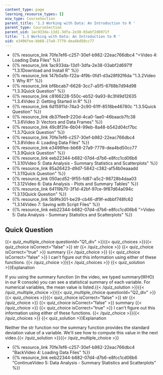 ```yaml
---
content_type: page
learning_resource_types: []
ocw_type: CourseSection
parent_title: '1.3 Working with Data: An Introduction to R '
parent_type: CourseSection
parent_uid: 1ac933da-13d1-3dfa-2e38-03abf2d6971f
title: '1.3 Working with Data: An Introduction to R '
uid: e3496fee-bb68-27a9-7779-dea4bd50cc77
---
```


*   {{% resource_link 70fe7ef6-c257-30ef-b982-22eac766dbc4 "\<Video 4: Loading Data Files" %}}
*   {{% resource_link 1ac933da-13d1-3dfa-2e38-03abf2d6971f "1.3.1Download and Install R" %}}
*   {{% resource_link 147b0a1b-f22a-4f9b-0fd1-d3a28f92f6da "1.3.2Video 1: Why R?" %}}
*   {{% resource_link bf6bcab7-6628-3cc7-a5f5-6768b7d94d98 "1.3.3Quick Question" %}}
*   {{% resource_link c8166228-550c-eb52-9a93-8c3f49d12635 "1.3.4Video 2: Getting Started in R" %}}
*   {{% resource_link 6d15911d-74a3-2c90-61ff-8518be46780c "1.3.5Quick Question" %}}
*   {{% resource_link db37fee9-220d-4ca0-1ae0-46baacb7fc38 "1.3.6Video 3: Vectors and Data Frames" %}}
*   {{% resource_link 49c8f31e-6b04-99eb-8a48-b542d04cf7bc "1.3.7Quick Question" %}}
*   {{% resource_link 70fe7ef6-c257-30ef-b982-22eac766dbc4 "1.3.8Video 4: Loading Data Files" %}}
*   {{% resource_link e3496fee-bb68-27a9-7779-dea4bd50cc77 "1.3.9Quick Question" %}}
*   {{% resource_link eeb22344-b682-07d4-d7b6-e8fcc1cd06b6 "1.3.10Video 5: Data Analysis - Summary Statistics and Scatterplots" %}}
*   {{% resource_link 85a26423-d9d7-5842-c382-af54b0eaaadd "1.3.11Quick Question" %}}
*   {{% resource_link 050acd52-9f55-fd87-a5c2-98728b4daa03 "1.3.12Video 6: Data Analysis - Plots and Summary Tables" %}}
*   {{% resource_link 64119b70-3f1d-42bf-97ce-9f87d64a094c "1.3.13Quick Question" %}}
*   {{% resource_link 5b9fe301-be29-cb46-df9f-edbbf748fc62 "1.3.14Video 7: Saving with Script Files" %}}
*   {{% resource_link eeb22344-b682-07d4-d7b6-e8fcc1cd06b6 "\>Video 5: Data Analysis - Summary Statistics and Scatterplots" %}}

Quick Question
--------------

{{< quiz_multiple_choice questionId="Q1_div" >}}{{< quiz_choices >}}{{< quiz_choice isCorrect="false" >}}&nbsp;str&nbsp;{{< /quiz_choice >}}
{{< quiz_choice isCorrect="true" >}}&nbsp;summary&nbsp;{{< /quiz_choice >}}
{{< quiz_choice isCorrect="false" >}}&nbsp;I can't figure out this information using either of these functions.&nbsp;{{< /quiz_choice >}}{{< /quiz_choices >}}
{{< quiz_solution >}}Explanation

If you using the summary function (in the video, we typed summary(WHO) in our R console) you can see a statistical summary of each variable. For numerical variables, the mean value is listed.{{< /quiz_solution >}}{{< /quiz_multiple_choice >}}{{< quiz_multiple_choice questionId="Q2_div" >}}{{< quiz_choices >}}{{< quiz_choice isCorrect="false" >}}&nbsp;str&nbsp;{{< /quiz_choice >}}
{{< quiz_choice isCorrect="false" >}}&nbsp;summary&nbsp;{{< /quiz_choice >}}
{{< quiz_choice isCorrect="true" >}}&nbsp;I can't figure out this information using either of these functions.&nbsp;{{< /quiz_choice >}}{{< /quiz_choices >}}
{{< quiz_solution >}}Explanation

Neither the str function nor the summary function provides the standard deviation value of a variable. We'll see how to compute this value in the next video.{{< /quiz_solution >}}{{< /quiz_multiple_choice >}}

*   {{% resource_link 70fe7ef6-c257-30ef-b982-22eac766dbc4 "BackVideo 4: Loading Data Files" %}}
*   {{% resource_link eeb22344-b682-07d4-d7b6-e8fcc1cd06b6 "ContinueVideo 5: Data Analysis - Summary Statistics and Scatterplots" %}}